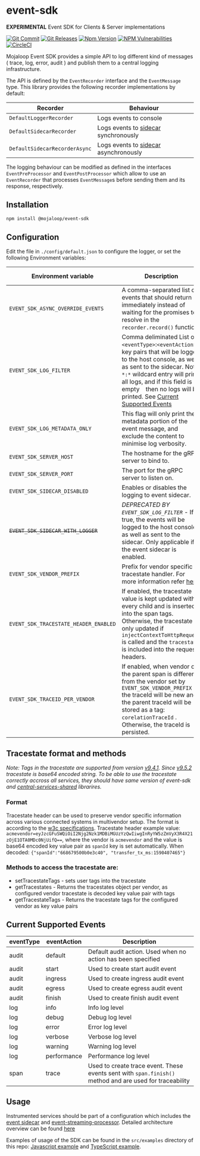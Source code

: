 # event-sdk

**EXPERIMENTAL** Event SDK for Clients &amp; Server implementations


[![Git Commit](https://img.shields.io/github/last-commit/mojaloop/event-sdk.svg?style=flat)](https://github.com/mojaloop/event-sdk/commits/master)
[![Git Releases](https://img.shields.io/github/release/mojaloop/event-sdk.svg?style=flat)](https://github.com/mojaloop/event-sdk/releases)
[![Npm Version](https://img.shields.io/npm/v/@mojaloop/event-sdk.svg?style=flat)](https://www.npmjs.com/package/@mojaloop/event-sdk)
[![NPM Vulnerabilities](https://img.shields.io/snyk/vulnerabilities/npm/@mojaloop/event-sdk.svg?style=flat)](https://www.npmjs.com/package/@mojaloop/event-sdk)
[![CircleCI](https://circleci.com/gh/mojaloop/event-sdk.svg?style=svg)](https://circleci.com/gh/mojaloop/event-sdk)

Mojaloop Event SDK provides a simple API to log different kind of messages ( trace, log, error, audit ) and publish them to a central logging infrastructure. 

The API is defined by the `EventRecorder` interface and the `EventMessage` type.
This library provides the following recorder implementations by default:

| Recorder | Behaviour |
| - | - |
| `DefaultLoggerRecorder` | Logs events to console | 
| `DefaultSidecarRecorder` | Logs events to [sidecar](https://github.com/mojaloop/event-sidecar) synchronously | 
| `DefaultSidecarRecorderAsync` | Logs events to [sidecar](https://github.com/mojaloop/event-sidecar) asynchronously |

The logging behaviour can be modified as defined in the interfaces `EventPreProcessor` and `EventPostProcessor` which allow to use an `EventRecorder` that processes `EventMessage`s before sending them and its response, respectively.

## Installation

```bash
npm install @mojaloop/event-sdk
```

## Configuration

Edit the file in `./config/default.json` to configure the logger, or set the following Environment variables:

| Environment variable | Description | Default | Available Values |
| --- | --- | --- | --- |
| `EVENT_SDK_ASYNC_OVERRIDE_EVENTS` | A comma-separated list of events that should return immediately instead of waiting for the promises to resolve in the `recorder.record()` function. | `''` | Any combination of: `log,audit,trace` |
|`EVENT_SDK_LOG_FILTER` | Comma deliminated List of `<eventType>`:`<eventAction>` key pairs that will be logged to the host console, as well as sent to the sidecar. Note `*:*` wildcard entry will print all logs, and if this field is empty ` ` then no logs will be printed. See [Current Supported Events](#current-supported-events) | `audit:*`, `log:info`, `log:error`, `log:warning` | `audit:*`, `log:info`, `log:error` |
|`EVENT_SDK_LOG_METADATA_ONLY` | This flag will only print the metadata portion of the event message, and exclude the content to minimise log verbosity. | `false` | `true`, `false` |
| `EVENT_SDK_SERVER_HOST` | The hostname for the gRPC server to bind to. | `localhost` | Any valid hostname |
| `EVENT_SDK_SERVER_PORT` | The port for the gRPC server to listen on. | `50055` | Any valid port value |
| `EVENT_SDK_SIDECAR_DISABLED` | Enables or disables the logging to event sidecar. | `true` | `true`, `false` |
| ~~`EVENT_SDK_SIDECAR_WITH_LOGGER`~~ | _DEPRECATED BY `EVENT_SDK_LOG_FILTER`_ - If true, the events will be logged to the host console, as well as sent to the sidecar. Only applicable if the event sidecar is enabled. | `false` | `true`, `false` |
| `EVENT_SDK_VENDOR_PREFIX` | Prefix for vendor specific tracestate handler. For more information refer [here](#tracestate-format-and-methods) | `acmevendor` | Any string |
| `EVENT_SDK_TRACESTATE_HEADER_ENABLED` | If enabled, the tracestate value is kept updated with every child and is inserted into the span tags. Otherwise, the tracestate is only updated if `injectContextToHttpRequest` is called and the `tracestate` is included into the request headers. | `false` | `true`, `false` |
| `EVENT_SDK_TRACEID_PER_VENDOR` | If enabled, when vendor of the parent span is different from the vendor set by `EVENT_SDK_VENDOR_PREFIX` the traceId will be new and the parent traceId will be stored as a tag: `corelationTraceId` . Otherwise, the traceId is persisted. | `false` | `true`, `false` |

## Tracestate format and methods
_Note: Tags in the tracestate are supported from version [v9.4.1](https://github.com/mojaloop/event-sdk/releases/tag/v9.4.1). Since [v9.5.2](https://github.com/mojaloop/event-sdk/releases/tag/v9.5.2) tracestate is base64 encoded string. To be able to use the tracestate correctly accross all services, they should have same version of event-sdk and [central-services-shared](https://github.com/mojaloop/central-services-shared) librarires._

### Format
Tracestate header can be used to preserve vendor specific information across various connected systems in multivendor setup. The  format is according to the [w3c specifications](https://github.com/w3c/trace-context/blob/master/spec/20-http_header_format.md#tracestate-header).
Tracestate header example value: `acmevendor=eyJzcGFuSWQiOiI2Njg2Nzk1MDBiMGUzYzQwIiwgInRyYW5zZmVyX3R4X21zOjE1OTA0MDc0NjUifQ==`, where the vendor is `acmevendor` and the value is base64 encoded key value pair as `spanId` key is set automatically. When decoded:  `{"spanId":"668679500b0e3c40", "transfer_tx_ms:1590407465"}`

### Methods to access the tracestate are:
* setTracestateTags - sets user tags into the tracestate
* getTracestates - Returns the tracestates object per vendor, as configured vendor tracestate is decoded key value pair with tags
* getTracestateTags - Returns the tracestate tags for the configured vendor as key value pairs


## Current Supported Events

| eventType | eventAction | Description |
| --- | --- | --- |
| audit | default | Default audit action. Used when no action has been specified |
| audit | start | Used to create start audit event |
| audit | ingress | Used to create ingress audit event |
| audit | egress | Used to create egress audit event |
| audit | finish | Used to create finish audit event |
| log | info | Info log level |
| log | debug | Debug log level |
| log | error | Error log level |
| log | verbose | Verbose log level |
| log | warning | Warning log level |
| log | performance | Performance log level |
| span | trace | Used to create trace event. These events sent with `span.finish()` method and are used for traceability |

## Usage

Instrumented services should be part of a configuration which includes the [event sidecar](https://github.com/mojaloop/event-sidecar) and [event-streaming-processor](https://github.com/mojaloop/event-streaming-processor). Detailed architecture overview can be found [here](https://mojaloop.io/documentation/mojaloop-technical-overview/event-framework/)

Examples of usage of the SDK can be found in the `src/examples` directory of this repo: [Javascript example](src/examples/js_app.js) and [TypeScript example](src/examples/ts_app.ts).